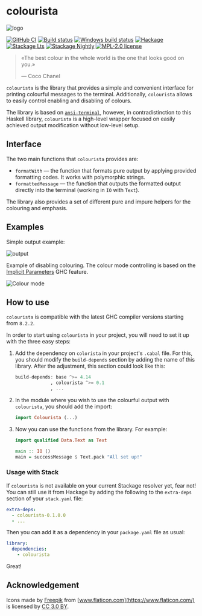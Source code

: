 # colourista

![logo](https://user-images.githubusercontent.com/4276606/74611761-e7d69c80-50f6-11ea-8065-c9da0371b9bf.png)

[![GitHub CI](https://github.com/kowainik/colourista/workflows/CI/badge.svg)](https://github.com/kowainik/colourista/actions)
[![Build status](https://img.shields.io/travis/kowainik/colourista.svg?logo=travis)](https://travis-ci.org/kowainik/colourista)
[![Windows build status](https://ci.appveyor.com/api/projects/status/github/kowainik/colourista?branch=master&svg=true)](https://ci.appveyor.com/project/kowainik/colourista)
[![Hackage](https://img.shields.io/hackage/v/colourista.svg?logo=haskell)](https://hackage.haskell.org/package/colourista)
[![Stackage Lts](http://stackage.org/package/colourista/badge/lts)](http://stackage.org/lts/package/colourista)
[![Stackage Nightly](http://stackage.org/package/colourista/badge/nightly)](http://stackage.org/nightly/package/colourista)
[![MPL-2.0 license](https://img.shields.io/badge/license-MPL--2.0-blue.svg)](LICENSE)

> «The best colour in the whole world is the one that looks good on you.»
>
> — Coco Chanel

`colourista` is the library that provides a simple and convenient
interface for printing colourful messages to the
terminal. Additionally, `colourista` allows to easily control enabling
and disabling of colours.

The library is based on
[`ansi-terminal`](https://hackage.haskell.org/package/ansi-terminal),
however, in contradistinction to this Haskell library, `colourista` is
a high-level wrapper focused on easily achieved output modification
without low-level setup.

## Interface

The two main functions that `colourista` provides are:

 * `formatWith` — the function that formats pure output by applying provided
   formatting codes. It works with polymorphic strings.
 * `formattedMessage` — the function that outputs the formatted output directly
   into the terminal (working in `IO` with `Text`).

The library also provides a set of different pure and impure helpers for the
colouring and emphasis.

## Examples

Simple output example:

![output](https://user-images.githubusercontent.com/8126674/74609327-0a5dbb00-50e1-11ea-8c4b-2db4ab5b42a2.png)

Example of disabling colouring. The colour mode controlling is based on the
[Implicit Parameters](https://downloads.haskell.org/ghc/latest/docs/html/users_guide/glasgow_exts.html#implicit-parameters) GHC feature.

![Colour mode](https://user-images.githubusercontent.com/4276606/90915207-0c2d7180-e3d7-11ea-934c-ec840118ed73.png)

## How to use

`colourista` is compatible with the latest GHC compiler versions starting from `8.2.2`.

In order to start using `colourista` in your project, you will need to set it up with the three easy steps:

1. Add the dependency on `colorista` in your project's `.cabal` file. For this,
   you should modify the `build-depends` section by adding the name of this
   library. After the adjustment, this section could look like this:

   ```haskell
   build-depends: base ^>= 4.14
                , colourista ^>= 0.1
                , ...
   ```
2. In the module where you wish to use the colourful output with `colourista`,
   you should add the import:

   ```haskell
   import Colourista (...)
   ```
3. Now you can use the functions from the library. For example:

   ```haskell
   import qualified Data.Text as Text

   main :: IO ()
   main = successMessage $ Text.pack "All set up!"
   ```
### Usage with Stack

If `colourista` is not available on your current Stackage resolver yet, fear not! You can still use
it from Hackage by adding the following to the `extra-deps` section of your `stack.yaml`
file:

```yaml
extra-deps:
  - colourista-0.1.0.0
  - ...
```

Then you can add it as a dependency in your `package.yaml` file as usual:

```yaml
library:
  dependencies:
    - colourista
```

Great!

## Acknowledgement

Icons made by [Freepik](http://www.freepik.com) from [www.flaticon.com](https://www.flaticon.com/) is licensed by [CC 3.0 BY](http://creativecommons.org/licenses/by/3.0/).
